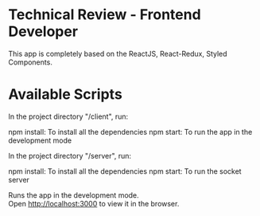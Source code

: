 # Technical Review - Frontend Developer

This app is completely based on the ReactJS, React-Redux, Styled Components.

# Available Scripts

In the project directory "/client", run:

npm install: To install all the dependencies
npm start: To run the app in the development mode

In the project directory "/server", run:

npm install: To install all the dependencies
npm start: To run the socket server

Runs the app in the development mode.\
Open [http://localhost:3000](http://localhost:3000) to view it in the browser.


